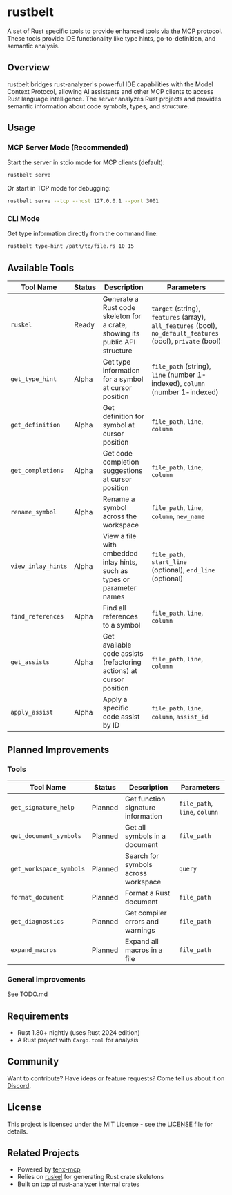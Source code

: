 # rustbelt

A set of Rust specific tools to provide enhanced tools via the MCP protocol. These tools provide IDE functionality like type hints, go-to-definition, and semantic analysis.

## Overview

rustbelt bridges rust-analyzer's powerful IDE capabilities with the Model Context Protocol, allowing AI assistants and other MCP clients to access Rust language intelligence. The server analyzes Rust projects and provides semantic information about code symbols, types, and structure.

## Usage

### MCP Server Mode (Recommended)

Start the server in stdio mode for MCP clients (default):

```bash
rustbelt serve
```

Or start in TCP mode for debugging:

```bash
rustbelt serve --tcp --host 127.0.0.1 --port 3001
```

### CLI Mode

Get type information directly from the command line:

```bash
rustbelt type-hint /path/to/file.rs 10 15
```

## Available Tools

| Tool Name          | Status | Description                                                                 | Parameters |
|--------------------|--------|-----------------------------------------------------------------------------|------------|
| `ruskel`           | Ready | Generate a Rust code skeleton for a crate, showing its public API structure | `target` (string), `features` (array), `all_features` (bool), `no_default_features` (bool), `private` (bool) |
| `get_type_hint`    | Alpha | Get type information for a symbol at cursor position                        | `file_path` (string), `line` (number 1-indexed), `column` (number 1-indexed) |
| `get_definition`   | Alpha | Get definition for symbol at cursor position                                | `file_path`, `line`, `column` |
| `get_completions`  | Alpha | Get code completion suggestions at cursor position                          | `file_path`, `line`, `column` |
| `rename_symbol`    | Alpha | Rename a symbol across the workspace                                        | `file_path`, `line`, `column`, `new_name` |
| `view_inlay_hints` | Alpha | View a file with embedded inlay hints, such as types or parameter names     | `file_path`, `start_line` (optional), `end_line` (optional) |
| `find_references`  | Alpha | Find all references to a symbol                                             | `file_path`, `line`, `column` |
| `get_assists`      | Alpha | Get available code assists (refactoring actions) at cursor position        | `file_path`, `line`, `column` |
| `apply_assist`     | Alpha | Apply a specific code assist by ID                                          | `file_path`, `line`, `column`, `assist_id` |

## Planned Improvements

### Tools

| Tool Name | Status | Description                         | Parameters                    |
|-----------|--------|-------------------------------------|-------------------------------|
| `get_signature_help` | Planned | Get function signature information  | `file_path`, `line`, `column` |
| `get_document_symbols` | Planned | Get all symbols in a document       | `file_path`                   |
| `get_workspace_symbols` | Planned | Search for symbols across workspace | `query`                       |
| `format_document` | Planned | Format a Rust document              | `file_path`                   |
| `get_diagnostics` | Planned | Get compiler errors and warnings    | `file_path`                   |
| `expand_macros` | Planned | Expand all macros in a file | `file_path`                    |

### General improvements

See TODO.md

## Requirements

- Rust 1.80+ nightly (uses Rust 2024 edition)
- A Rust project with `Cargo.toml` for analysis

## Community

Want to contribute? Have ideas or feature requests? Come tell us about it on
[Discord](https://discord.gg/fHmRmuBDxF).


## License

This project is licensed under the MIT License - see the [LICENSE](LICENSE) file for details.

## Related Projects

- Powered by [tenx-mcp](https://github.com/tenxhq/tenx-mcp)
- Relies on [ruskel](https://github.com/cortesi/ruskel) for generating Rust crate skeletons
- Built on top of [rust-analyzer](https://github.com/rust-lang/rust-analyzer) internal crates
